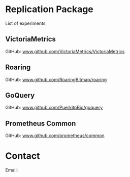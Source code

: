 # Replication Package

List of experiments


## VictoriaMetrics
GitHub: www.github.com/VictoriaMetrics/VictoriaMetrics

## Roaring
GitHub: www.github.com/RoaringBitmap/roaring

## GoQuery
GitHub: www.github.com/PuerkitoBio/goquery

## Prometheus Common
GitHub: www.github.com/prometheus/common




# Contact
Email: [](mailto:)